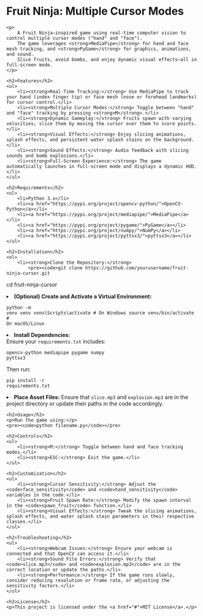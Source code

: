 <!DOCTYPE html>
<html lang="en">
<head>
    <meta charset="UTF-8">
    <title>Fruit Ninja: Multiple Cursor Modes</title>
</head>
<body>
    <h1>Fruit Ninja: Multiple Cursor Modes</h1>

    <p>
        A Fruit Ninja–inspired game using real‑time computer vision to control multiple cursor modes ("hand" and "face").
        The game leverages <strong>MediaPipe</strong> for hand and face mesh tracking, and <strong>PyGame</strong> for graphics, animations, and sound.
        Slice fruits, avoid bombs, and enjoy dynamic visual effects—all in full-screen mode.
    </p>

    <h2>Features</h2>
    <ul>
        <li><strong>Real‑Time Tracking:</strong> Use MediaPipe to track your hand (index finger tip) or face mesh (nose or forehead landmarks) for cursor control.</li>
        <li><strong>Multiple Cursor Modes:</strong> Toggle between "hand" and "face" tracking by pressing <strong>M</strong>.</li>
        <li><strong>Dynamic Gameplay:</strong> Fruits spawn with varying velocities; slice them by moving the cursor over them to score points.</li>
        <li><strong>Visual Effects:</strong> Enjoy slicing animations, splash effects, and persistent water splash stains on the background.</li>
        <li><strong>Sound Effects:</strong> Audio feedback with slicing sounds and bomb explosions.</li>
        <li><strong>Full‑Screen Experience:</strong> The game automatically launches in full‑screen mode and displays a dynamic HUD.</li>
    </ul>

    <h2>Requirements</h2>
    <ul>
        <li>Python 3.x</li>
        <li><a href="https://pypi.org/project/opencv-python/">OpenCV-Python</a></li>
        <li><a href="https://pypi.org/project/mediapipe/">MediaPipe</a></li>
        <li><a href="https://pypi.org/project/pygame/">PyGame</a></li>
        <li><a href="https://pypi.org/project/numpy/">NumPy</a></li>
        <li><a href="https://pypi.org/project/pyttsx3/">pyttsx3</a></li>
    </ul>

    <h2>Installation</h2>
    <ol>
        <li><strong>Clone the Repository:</strong>
            <pre><code>git clone https://github.com/yourusername/fruit-ninja-cursor.git
cd fruit-ninja-cursor</code></pre>
        </li>
        <li><strong>(Optional) Create and Activate a Virtual Environment:</strong>
            <pre><code>python -m venv venv
venv\Scripts\activate     # On Windows
source venv/bin/activate  # On macOS/Linux</code></pre>
        </li>
        <li><strong>Install Dependencies:</strong><br>
            Ensure your <code>requirements.txt</code> includes:
            <pre><code>opencv-python
mediapipe
pygame
numpy
pyttsx3</code></pre>
            Then run:
            <pre><code>pip install -r requirements.txt</code></pre>
        </li>
        <li><strong>Place Asset Files:</strong>
            Ensure that <code>slice.mp3</code> and <code>explosion.mp3</code> are in the project directory or update their paths in the code accordingly.
        </li>
    </ol>

    <h2>Usage</h2>
    <p>Run the game using:</p>
    <pre><code>python filename.py</code></pre>

    <h2>Controls</h2>
    <ul>
        <li><strong>M:</strong> Toggle between hand and face tracking modes.</li>
        <li><strong>ESC:</strong> Exit the game.</li>
    </ul>

    <h2>Customization</h2>
    <ul>
        <li><strong>Cursor Sensitivity:</strong> Adjust the <code>face_sensitivity</code> and <code>hand_sensitivity</code> variables in the code.</li>
        <li><strong>Fruit Spawn Rate:</strong> Modify the spawn interval in the <code>spawn_fruit</code> function.</li>
        <li><strong>Visual Effects:</strong> Tweak the slicing animations, splash effects, and water splash stain parameters in their respective classes.</li>
    </ul>

    <h2>Troubleshooting</h2>
    <ul>
        <li><strong>Webcam Issues:</strong> Ensure your webcam is connected and that OpenCV can access it.</li>
        <li><strong>Sound File Errors:</strong> Verify that <code>slice.mp3</code> and <code>explosion.mp3</code> are in the correct location or update the paths.</li>
        <li><strong>Performance:</strong> If the game runs slowly, consider reducing resolution or frame rate, or adjusting the sensitivity factors.</li>
    </ul>

    <h2>License</h2>
    <p>This project is licensed under the <a href="#">MIT License</a>.</p>
</body>
</html>

